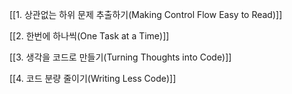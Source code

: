
[[1. 상관없는 하위 문제 추출하기(Making Control Flow Easy to Read)]]

[[2. 한번에 하나씩(One Task at a Time)]]

[[3. 생각을 코드로 만들기(Turning Thoughts into Code)]]

[[4. 코드 분량 줄이기(Writing Less Code)]]
